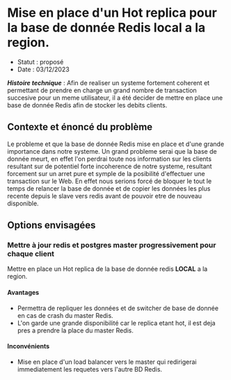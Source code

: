 # Mise en place d'un Hot replica pour la base de donnée Redis local a la region.

* Statut : proposé 
* Date : 03/12/2023

***Histoire technique*** : Afin de realiser un systeme fortement coherent et permettant de prendre en charge un grand nombre de transaction
succesive pour un meme utilisateur, il a été decider de mettre en place une base de donnée Redis afin de stocker les debits clients.

## Contexte et énoncé du problème
Le probleme et que la base de donnée Redis mise en place et d'une grande importance dans notre systeme.
Un grand probleme serai que la base de donnée meurt, en effet l'on perdrai toute nos information sur les clients resultant sur de potentiel forte incoherence
de notre systeme, resultant forcement sur un arret pure et symple de la posibilité d'effectuer une transaction sur le Web. En effet nous serions forcé de bloquer
le tout le temps de relancer la base de donnée et de copier les données les plus recente depuis le slave vers redis avant de pouvoir etre de nouveau disponible.

## Options envisagées
### Mettre à jour redis et postgres master progressivement pour chaque client
Mettre en place un Hot replica de la base de donnée redis **LOCAL** a la region.
#### Avantages
* Permettra de repliquer les données et de switcher de base de donnée en cas de crash du master Redis.
* L'on garde une grande disponibilité car le replica etant hot, il est deja pres a prendre la place du master Redis.
#### Inconvénients
* Mise en place d'un load balancer vers le master qui redirigerai immediatement les requetes vers l'autre BD Redis.
